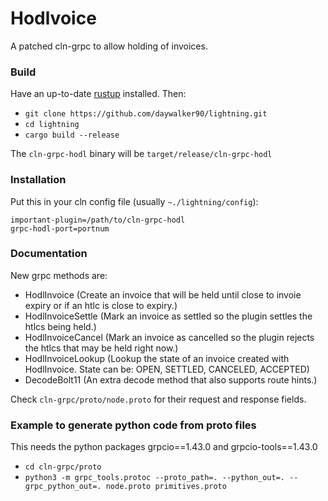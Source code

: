 # Hodlvoice
A patched cln-grpc to allow holding of invoices.

### Build
Have an up-to-date [rustup](https://rustup.rs/) installed. Then:
* ``git clone https://github.com/daywalker90/lightning.git``
* ``cd lightning``
* ``cargo build --release``

The ``cln-grpc-hodl`` binary will be ``target/release/cln-grpc-hodl``

### Installation
Put this in your cln config file (usually ``~./lightning/config``):

```
important-plugin=/path/to/cln-grpc-hodl
grpc-hodl-port=portnum
```

### Documentation
New grpc methods are:
* HodlInvoice (Create an invoice that will be held until close to invoie expiry or if an htlc is close to expiry.)
* HodlInvoiceSettle (Mark an invoice as settled so the plugin settles the htlcs being held.)
* HodlInvoiceCancel (Mark an invoice as cancelled so the plugin rejects the htlcs that may be held right now.)
* HodlInvoiceLookup (Lookup the state of an invoice created with HodlInvoice. State can be: OPEN, SETTLED, CANCELED, ACCEPTED)
* DecodeBolt11 (An extra decode method that also supports route hints.)

Check ``cln-grpc/proto/node.proto`` for their request and response fields.

### Example to generate python code from proto files
This needs the python packages grpcio==1.43.0 and grpcio-tools==1.43.0

* ``cd cln-grpc/proto``
* ``python3 -m grpc_tools.protoc --proto_path=. --python_out=. --grpc_python_out=. node.proto primitives.proto``
